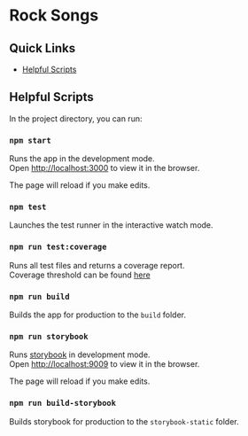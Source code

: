 # Rock Songs

## Quick Links

- [Helpful Scripts](#helpful-scripts)

## Helpful Scripts

In the project directory, you can run:

### `npm start`

Runs the app in the development mode.<br />
Open [http://localhost:3000](http://localhost:3000) to view it in the browser.

The page will reload if you make edits.<br />

### `npm test`

Launches the test runner in the interactive watch mode.<br />

### `npm run test:coverage`

Runs all test files and returns a coverage report.<br />
Coverage threshold can be found [here](https://github.com/macdom78/rock-songs/blob/master/package.json#L63)

### `npm run build`

Builds the app for production to the `build` folder.<br />

### `npm run storybook`

Runs [storybook](https://storybook.js.org/docs/basics/introduction/) in development mode.<br />
Open [http://localhost:9009](http://localhost:9009) to view it in the browser.

The page will reload if you make edits.<br />

### `npm run build-storybook`

Builds storybook for production to the `storybook-static` folder.<br />
